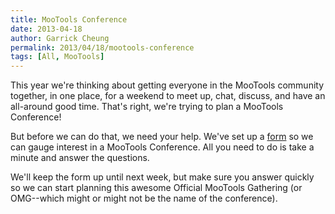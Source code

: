 ```yaml
---
title: MooTools Conference
date: 2013-04-18
author: Garrick Cheung
permalink: 2013/04/18/mootools-conference
tags: [All, MooTools]
---
```

This year we're thinking about getting everyone in the MooTools community together, in one place, for a weekend to meet up, chat, discuss, and have an all-around good time. That's right, we're trying to plan a MooTools Conference!

But before we can do that, we need your help. We've set up a [form](https://docs.google.com/forms/d/1idslnn9d1_F4GvXowzA9m2fPrupXzTbCOvn7N-5r-y0/viewform) so we can gauge interest in a MooTools Conference. All you need to do is take a minute and answer the questions.

We'll keep the form up until next week, but make sure you answer quickly so we can start planning this awesome Official MooTools Gathering (or OMG--which might or might not be the name of the conference).
